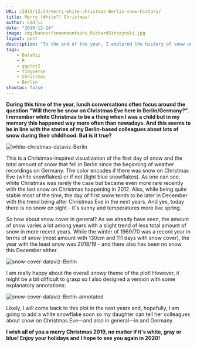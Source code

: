 ```yaml
---
URL: /2019/12/24/merry-white-christmas-Berlin-snow-history/
title: Merry (White?) Christmas!
author: Cédric
date: "2019-12-24"
image: img/banner/snowmountains_RichardStrozynski.jpg
layout: post
description: "To the end of the year, I explored the history of snow and white Christmas in Berlin. I wish you a merry Christmas and wonderful holidays 2019!"
tags:
    - DataViz
    - R
    - ggplot2
    - tidyverse
    - Christmas
    - Berlin
showtoc: false
---
```


**During this time of the year, lunch conversations often focus around the question "Will there be snow on Christmas Eve here in Berlin/Germany?". I remember white Christmas to be a thing when I was a child but in my memory this happened way more often than nowadays. And this seems to be in line with the stories of my Berlin-based colleagues about lots of snow during their childhood. But is it true?**

![white-christmas-dataviz-Berlin](/img/white-christmas/snow_history_fit.png)

This is a Christmas-inspired visualization of the first day of snow and the total amount of snow that fell in Berlin since the beginning of weather recordings on Germany. The color encodes if there was snow on Christmas Eve (white snowflakes) or if not (light blue snowflakes). As one can see, white Christmas was rarely the case but became even more rare recently with the last snow on Christmas happening in 2012. Also, while being quite stable most of the time, the day of first snow tends to be later in December with the trend being after Christmas Eve in the next years. And yes, today there is no snow on sight - it's sunny and temperatures more like spring.

So how about snow cover in general? As we already have seen, the amount of snow varies a lot among years with a slight trend of less total amount of snow in more recent years. While the winter of 1969/70 was a record year in terms of snow (most amount with 130cm and 111 days with snow cover), the year with the least snow was 2018/19 - and there also has been no snow this December either.

![snow-cover-dataviz-Berlin](/img/white-christmas/snow_history_clean.png)

I am really happy about the overall *snowy* theme of the plot! However, it might be a bit difficult to grasp so I also designed a version with some explanatory annotations:

![snow-cover-dataviz-Berlin-annotated](/img/white-christmas/snow_history.png)

Likely, I will come back to this plot in the next years and, hopefully, I am going to add a white snowflake soon so my daughter can tell her colleagues about snow on Christmas Eve—and also in general—in  and Germany.

**I wish all of you a merry Christmas 2019, no matter if it's white, gray or blue! Enjoy your holidays and I hope to see you again in 2020!**
